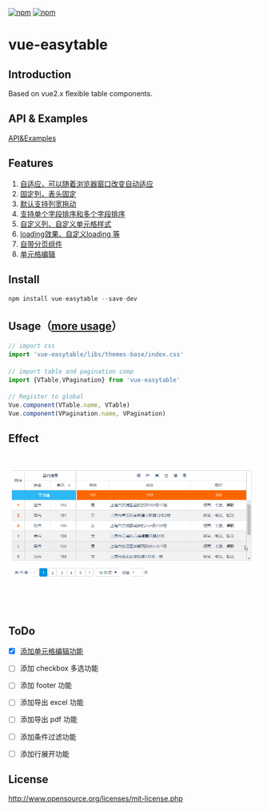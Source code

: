[![npm](https://img.shields.io/npm/v/vue-easytable.svg)](https://www.npmjs.com/package/vue-easytable)
[![npm](https://img.shields.io/npm/l/vue-easytable.svg?maxAge=2592000)](http://www.opensource.org/licenses/mit-license.php)

# vue-easytable


## Introduction
Based on vue2.x flexible table components.

## API & Examples
[API&Examples](http://doc.huangsw.com/vue-easytable/app.html)

## Features
1. [自适应，可以随着浏览器窗口改变自动适应](http://doc.huangsw.com/vue-easytable/app.html#/table?anchor=table-simple-table-resize)
2. [固定列，表头固定](http://doc.huangsw.com/vue-easytable/app.html#/table?anchor=table-frozen-title-columns)  
3. [默认支持列宽拖动](http://doc.huangsw.com/vue-easytable/app.html#/table?anchor=table-basic-no-table-width)
4. [支持单个字段排序和多个字段排序](http://doc.huangsw.com/vue-easytable/app.html#/table?anchor=table-sort-by-single-columns)
5. [自定义列、自定义单元格样式](http://doc.huangsw.com/vue-easytable/app.html#/table?anchor=table-custom-columns)  
6. [loading效果、自定义loading 等](http://doc.huangsw.com/vue-easytable/app.html#/table?anchor=table-loading-and-error-content)
7. [自带分页组件](http://doc.huangsw.com/vue-easytable/app.html#/pagination)  
8. [单元格编辑](http://doc.huangsw.com/vue-easytable/app.html#/table?anchor=table-cell-edit)
   

## Install

```javascript
npm install vue-easytable --save-dev
```

## Usage（[more usage](http://doc.huangsw.com/vue-easytable/app.html)）


```javascript
// import css
import 'vue-easytable/libs/themes-base/index.css'

// import table and pagination comp
import {VTable,VPagination} from 'vue-easytable'

// Register to global
Vue.component(VTable.name, VTable)
Vue.component(VPagination.name, VPagination)
```

## Effect
![vue-easytable](./examples/images/vue-easytable.gif)

## ToDo

- [x] [添加单元格编辑功能](https://github.com/huangshuwei/vue-easytable/releases/tag/1.2.1) 
- [ ] 添加 checkbox 多选功能  
- [ ] 添加 footer 功能  
- [ ] 添加导出 excel 功能  
- [ ] 添加导出 pdf 功能  
- [ ] 添加条件过滤功能  
- [ ] 添加行展开功能  


## License
http://www.opensource.org/licenses/mit-license.php





